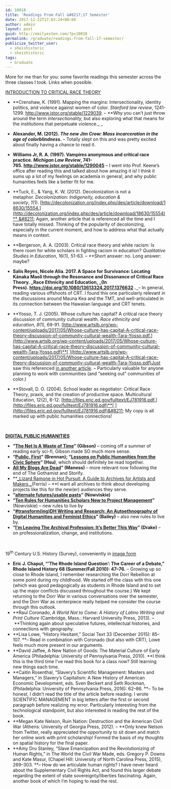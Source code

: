 ```yaml
---
id: 10018
title: 'Readings From Fall &#8217;17 Semester'
date: 2017-12-22T17:03:24+00:00
author: admin
layout: post
guid: http://emilyesten.com/?p=10018
permalink: /graduate/readings-from-fall-17-semester/
publicize_twitter_user:
  - sheishistoric
  - sheishistoric
tags:
  - Graduate
---
```

More for me than for you: some favorite readings this semester across the three classes I took. Links when possible.

[INTRODUCTION TO CRITICAL RACE THEORY](https://blogs.brown.edu/amst-2220j-s01-2017-fall/)

  * **Crenshaw, K. (1991). Mapping the margins: Intersectionality, identity politics, and violence against women of color. _Stanford law review_, 1241-1299. <http://www.jstor.org/stable/1229039>. &#8211; **Why you can&#8217;t just throw around the term _intersectionality,_ but also exploring what that means for the institutions that perpetuate violence._ _
  * **Alexander, M. (2012). _The new Jim Crow: Mass incarceration in the age of colorblindness_.** &#8211; Totally slept on this and was pretty excited about finally having a chance to read it.

  * **Williams Jr, R. A. (1997). Vampires anonymous and critical race practice. _Michigan Law Review_, 741-765. <http://www.jstor.org/stable/1290045>** &#8211; I went into Prof. Keene&#8217;s office after reading this and talked about how amazing it is! I think it sums up a lot of my feelings on academia in general, and why public humanities feels like a better fit for me.
  * **Tuck, E., & Yang, K. W. (2012). Decolonization is not a metaphor. _Decolonization: Indigeneity, education & society_, _1_(1). [http://decolonization.org/index.php/des/article/download/18630/15554.](http://decolonization.org/index.php/des/article/download/18630/15554)** &#8211; Again, another article that is referenced all the time and I have totally missed. Thinking of the popularity of decolonizing, especially in the current moment, and how to address what that actually means in context.
  * **Bergerson, A. A. (2003). Critical race theory and white racism: Is there room for white scholars in fighting racism in education? _Qualitative Studies in Education_, 16(1), 51-63. &#8211; **Short answer: no. Long answer: maybe?
  * **Salis Reyes, Nicole Alia. 2017. A Space for Survivance: Locating Kānaka Maoli through the Resonance and Dissonance of Critical Race Theory. _Race Ethnicity and Education, _(In Press). <a href="https://doi.org/10.1080/13613324.2017.1376632" target="_blank" rel="noopener">https://doi.org/10.1080/13613324.2017.1376632 .</a>**<a href="https://doi.org/10.1080/13613324.2017.1376632" target="_blank" rel="noopener">  </a>&#8211; In general, reading various offshoots of CRT. I found this one particularly relevant in the discussions around Mauna Kea and the TMT, and well-articulated in its connection between the Hawaiian language and CRT tenets.
  * **Yosso, T. J. (2005). Whose culture has capital? A critical race theory discussion of community cultural wealth. _Race ethnicity and education_, _8_(1), 69-91. [http://www.artslb.org/wp-content/uploads/2017/05/Whose-culture-has-capital-A-critical-race-theory-discussion-of-community-cultural-wealth-Tara-Yosso.pdf.](http://www.artslb.org/wp-content/uploads/2017/05/Whose-culture-has-capital-A-critical-race-theory-discussion-of-community-cultural-wealth-Tara-Yosso.pdf)**[ ](http://www.artslb.org/wp-content/uploads/2017/05/Whose-culture-has-capital-A-critical-race-theory-discussion-of-community-cultural-wealth-Tara-Yosso.pdf)Just saw this referenced [in another article](https://t.co/NJKOeJfTyn). &#8211; Particularly valuable for anyone planning to work with communities (and &#8220;seeking out&#8221; communities of color.)
  * **Stovall, D. O. (2004). School leader as negotiator: Critical Race Theory, praxis, and the creation of productive space. Multicultural Education, 12(2), 8-12. [http://files.eric.ed.gov/fulltext/EJ781916.pdf.](http://files.eric.ed.gov/fulltext/EJ781916.pdf)**[ ](http://files.eric.ed.gov/fulltext/EJ781916.pdf)&#8211; My copy is all marked up with public humanities connections!

&nbsp;

**<a href="http://fall2017digitalpublichumanities.jimmcgrath.us/" target="_blank" rel="noopener">DIGITAL PUBLIC HUMANITIES</a>**

  * **“[The Net Is A Waste of Time](http://www.nytimes.com/1996/07/14/magazine/the-net-is-a-waste-of-time.html)” (Gibson)** – coming off a summer of reading early sci-fi, Gibson made SO much more sense.
  * **&#8220;[Public, First](http://dhdebates.gc.cuny.edu/debates/text/83)” (Brennan); “[Lessons on Public Humanities from the Civic Sphere](http://dhdebates.gc.cuny.edu/debates/text/75)” (Hsu)**, which should definitely be read together.
  * **[All My Blogs Are Dead](https://www.theawl.com/2015/02/all-my-blogs-are-dead/)” (Maness)** – more relevant now following the end of The Gothamist and Storify.
  * **[_Lizard Ramone in Hot Pursuit: A Guide to Archives for Artists and Makers _](http://www.provlib.org/hot-pursuit/downloads/Hot_Pursuit_readable.pdf)(Ferris) &#8211; **I want all archives to think about developing projects like this for the new(er) audiences they serve.
  * **“[alternate futures/usable pasts](http://nowviskie.org/2016/alternate-futures-usable-pasts/)” (Nowviskie)**
  * **“[Ten Rules for Humanities Scholars New to Project Management](http://nowviskie.org/handouts/DH/10rules.pdf)”** (Nowviskie) – new rules to live by
  * **“[#transform(ing)DH Writing and Research: An Autoethnography of Digital Humanities and Feminist Ethics](http://www.digitalhumanities.org/dhq/vol/9/2/000209/000209.html)” (Bailey)** – also new rules to live by.
  * **“[I’m Leaving The Archival Profession: It’s Better This Way](https://medium.com/on-archivy/im-leaving-the-archival-profession-it-s-better-this-way-ed631c6d72fe)” (Drake)** &#8211; on professionalization, change, and institutions.

&nbsp;

19<sup>th</sup> Century U.S. History (Survey), conveniently in [image form](https://twitter.com/sheishistoric/status/942476994259820544)

  * **Eric J. Chaput, “’The Rhode Island Question’: The Career of a Debate,” Rhode Island History 68 (Summer/Fall 2010): 47–76.** – Growing up so close to Rhode Island, I remember researching the Dorr Rebellion at some point during my childhood. We started off the class with this one (which was good pedagogically as students in Rhode Island and to set up the major conflicts discussed throughout the course.) We kept returning to the Dorr War in various conversations over the semester, and the Dorr War as centerpiece really helped me consider the course through this outlook.
  * **Raul Coronado, _A World Not to Come: A History of Latino Writing and Print Culture_ (Cambridge, Mass.: Harvard University Press, 2013). &#8211; **Thinking again about speculative futures, intellectual histories, and connections with geography.
  * **Lisa Lowe, “History Hesitant,” Social Text 33 (December 2015): 85–107. **&#8211; Read in combination with Coronado (but also with CRT), Lowe feels much more present in our arguments.
  * **David Jaffee, A New Nation of Goods: The Material Culture of Early America (Philadelphia: University of Pennsylvania Press, 2010). **I think this is the third time I&#8217;ve read this book for a class now? Still learning new things each time.
  * **Caitin Rosenthal, “Slavery’s Scientific Management: Masters and Managers,” in Slavery’s Capitalism: A New History of American Economic Development, eds. Sven Beckert and Seth Rockman, (Philadelphia: University of Pennsylvania Press, 2016): 62–86. **&#8211; To be honest, I didn&#8217;t read the title of the article before reading. I wrote SCIENTIFIC MANAGEMENT in big letters after the first or second paragraph before realizing my error. Particularly interesting from the technological standpoint, but also interested in reading the rest of the book.
  * **Megan Kate Nelson, Ruin Nation: Destruction and the American Civil War (Athens: University of Georgia Press, 2012). &#8211; **Only knew Nelson from Twitter, really appreciated the opportunity to sit down and match her online work with print scholarship! Formed the basis of my thoughts on spatial history for the final paper.
  * **Amy Dru Stanley, “Slave Emancipation and the Revolutionizing of Human Rights,” in The World the Civil War Made, eds. Gregory P. Downs and Kate Masur, (Chapel Hill: University of North Carolina Press, 2015), 269–303. **&#8211; How do we articulate human rights? I have never heard about the Supplementary Civil Rights Act, and found this larger debate regarding the extent of state sovereignty/liberties fascinating. Again, another book of which I&#8217;m hoping to read the rest.

<div class="grammarly-disable-indicator">
</div>

<div class="grammarly-disable-indicator">
</div>
